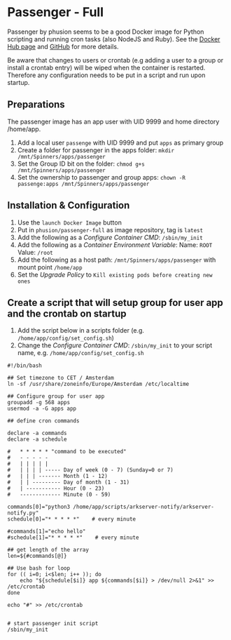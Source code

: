 # Passenger - Full

Passenger by phusion seems to be a good Docker image for Python scripting and running cron tasks (also NodeJS and Ruby). See the [Docker Hub page](https://hub.docker.com/r/phusion/passenger-full) and [GitHub](https://github.com/phusion/passenger-docker) for more details.

Be aware that changes to users or crontab (e.g adding a user to a group or install a crontab entry) will be wiped when the container is restarted. Therefore any configuration needs to be put in a script and run upon startup.

## Preparations
The passenger image has an app user with UID 9999 and home directory /home/app.
1. Add a local user `passenge` with UID 9999 and put `apps` as primary group
1. Create a folder for passenger in the apps folder: `mkdir /mnt/Spinners/apps/passenger`
1. Set the Group ID bit on the folder: `chmod g+s /mnt/Spinners/apps/passenger`
1. Set the ownership to passenger and group apps: `chown -R passenge:apps /mnt/Spinners/apps/passenger`

## Installation & Configuration
1. Use the `launch Docker Image` button
1. Put in `phusion/passenger-full` as image repository, tag is `latest`
1. Add the following as a _Configure Container CMD_:  `/sbin/my_init`
1. Add the following as a _Container Environment Variable_:  Name: `ROOT` Value: `/root`
1. Add the following as a host path: `/mnt/Spinners/apps/passenger` with mount point `/home/app`
1. Set the _Upgrade Policy_ to `Kill existing pods before creating new ones`

## Create a script that will setup group for user app and the crontab on startup

1. Add the script below in a scripts folder (e.g. `/home/app/config/set_config.sh`)
1. Change the _Configure Container CMD_:  `/sbin/my_init` to your script name, e.g. `/home/app/config/set_config.sh`


```
#!/bin/bash

## Set timezone to CET / Amsterdam
ln -sf /usr/share/zoneinfo/Europe/Amsterdam /etc/localtime

## Configure group for user app
groupadd -g 568 apps
usermod -a -G apps app

## define cron commands

declare -a commands
declare -a schedule

#   * * * * * "command to be executed"
#   - - - - -
#   | | | | |
#   | | | | ----- Day of week (0 - 7) (Sunday=0 or 7)
#   | | | ------- Month (1 - 12)
#   | | --------- Day of month (1 - 31)
#   | ----------- Hour (0 - 23)
#   ------------- Minute (0 - 59)

commands[0]="python3 /home/app/scripts/arkserver-notify/arkserver-notify.py"
schedule[0]="* * * * *"    # every minute

#commands[1]="echo hello"
#schedule[1]="* * * * *"    # every minute

## get length of the array
len=${#commands[@]}
 
## Use bash for loop 
for (( i=0; i<$len; i++ )); do     
    echo "${schedule[$i]} app ${commands[$i]} > /dev/null 2>&1" >> /etc/crontab
done

echo "#" >> /etc/crontab


# start passenger init script
/sbin/my_init
```